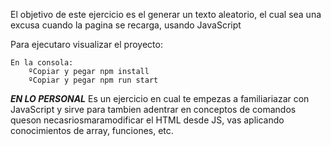 El objetivo de este ejercicio es el generar un texto aleatorio, el cual sea una excusa cuando la pagina se recarga, usando JavaScript

Para ejecutaro visualizar el proyecto:

    En la consola:
        ºCopiar y pegar npm install
        ºCopiar y pegar npm run start

**_EN LO PERSONAL_**
Es un ejercicio en cual te empezas a familiariazar con JavaScript y sirve para tambien adentrar en conceptos de comandos queson necasriosmaramodificar el HTML desde JS, vas aplicando conocimientos de array, funciones, etc.
